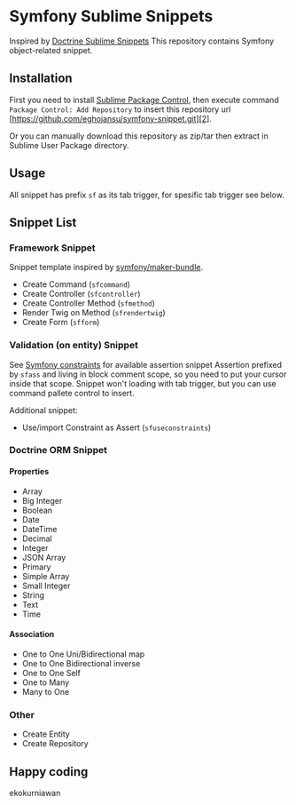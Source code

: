 # Symfony Sublime Snippets

Inspired by [Doctrine Sublime Snippets][3]
This repository contains Symfony object-related snippet.

## Installation

First you need to install [Sublime Package Control][1], then execute command `Package Control: Add Repository` to insert this repository url [https://github.com/eghojansu/symfony-snippet.git][2].

Or you can manually download this repository as zip/tar then extract in Sublime User Package directory.

## Usage

All snippet has prefix `sf` as its tab trigger, for spesific tab trigger see below.

## Snippet List

### Framework Snippet

Snippet template inspired by [symfony/maker-bundle][5].

* Create Command (`sfcommand`)
* Create Controller (`sfcontroller`)
* Create Controller Method (`sfmethod`)
* Render Twig on Method (`sfrendertwig`)
* Create Form (`sfform`)

### Validation (on entity) Snippet

See [Symfony constraints][4] for available assertion snippet
Assertion prefixed by `sfass` and living in block comment scope, so you need to put your cursor inside that scope.
Snippet won't loading with tab trigger, but you can use command pallete control to insert.

Additional snippet:

* Use/import Constraint as Assert (`sfuseconstraints`)

### Doctrine ORM Snippet

#### Properties

* Array
* Big Integer
* Boolean
* Date
* DateTime
* Decimal
* Integer
* JSON Array
* Primary
* Simple Array
* Small Integer
* String
* Text
* Time

#### Association

* One to One Uni/Bidirectional map
* One to One Bidirectional inverse
* One to One Self
* One to Many
* Many to One

### Other

* Create Entity
* Create Repository

Happy coding 
--
ekokurniawan

[1]: https://packagecontrol.io/installation
[2]: https://github.com/eghojansu/symfony-snippet.git
[3]: https://github.com/npostulart/doctrine-sublime-snippets
[4]: https://symfony.com/doc/current/reference/constraints.html
[5]: https://packagist.org/packages/symfony/maker-bundle